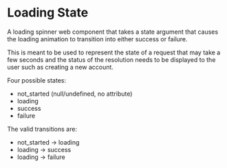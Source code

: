 # Loading State

A loading spinner web component that takes a state argument that causes the loading animation to transition into either success or failure.

This is meant to be used to represent the state of a request that may take a few seconds and the status of the resolution needs to be displayed to the user such as creating a new account.

Four possible states:

- not_started (null/undefined, no attribute)
- loading
- success
- failure

The valid transitions are:

- not_started -> loading
- loading -> success
- loading -> failure
